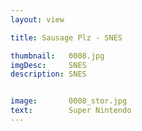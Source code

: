 ```yaml
---
layout: view

title: Sausage Plz - SNES

thumbnail:   0008.jpg
imgDesc:     SNES
description: SNES


image:       0008_stor.jpg
text:        Super Nintendo
---
```

